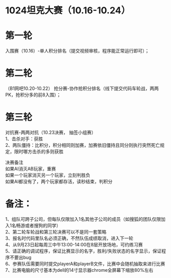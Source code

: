 # 1024坦克大赛（10.16-10.24）  
    
# 第一轮  
入围赛（10.16）-单人积分排名（提交视频审核，程序能正常运行即可）；

# 第二轮  
（B1网吧10.20-10.22） 抢分赛-协作抢积分排名（线下提交代码车轮战，两两PK，抢积分多的前8入围）；  

# 第三轮   
对抗赛-两两对抗（10.23决赛， 抽签小组赛）  
1、击杀对手：获胜  
2、两队僵持：比积分，积分相同则加赛，加赛依旧僵持且同分则执行突然死亡规定，限时哪方击杀的多则获胜  

决赛备注  
如果AI消灭AB玩家，重赛  
如果一个玩家消灭另一个玩家，立刻判胜负  
如果AI都没有了，两个玩家都存活，读秒结束，判积分  

    
# 备注：  
1、组队可跨子公司，但每队仅限加入1名其他子公司的成员（如搜狐的团队仅限加入1名畅游或者搜狗的同学）  
2、第二轮车轮战和第三轮决赛可以不是同一套策略  
3、报名时代码里队名必须正确，不然队伍成绩取消，进入下一轮  
4、从9月23日起每周三中午13:00-14:00在8层开放场地，可约练习赛  
5、请正确的调试程序，保证比赛显示的名字，胜利/失败状态的名字显示，保证程序不要出bug  
6、参赛队伍需要同时提交playerA和playerB文件，比赛中会随机抽取来进行比赛  
7、比赛电脑的尺寸基本为dell的14寸显示器chrome全屏幕下缩放80%左右



